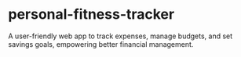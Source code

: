 # personal-fitness-tracker
A user-friendly web app to track expenses, manage budgets, and set savings goals, empowering better financial management.
